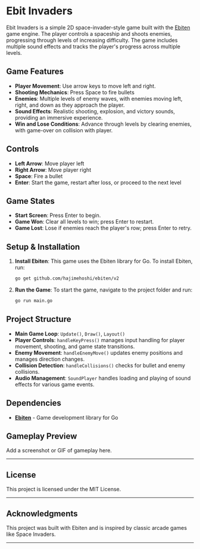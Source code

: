 # Ebit Invaders

Ebit Invaders is a simple 2D space-invader-style game built with the [Ebiten](https://ebiten.org/) game engine. The player controls a spaceship and shoots enemies, progressing through levels of increasing difficulty. The game includes multiple sound effects and tracks the player's progress across multiple levels.

## Game Features

- **Player Movement**: Use arrow keys to move left and right.
- **Shooting Mechanics**: Press Space to fire bullets
- **Enemies**: Multiple levels of enemy waves, with enemies moving left, right, and down as they approach the player.
- **Sound Effects**: Realistic shooting, explosion, and victory sounds, providing an immersive experience.
- **Win and Lose Conditions**: Advance through levels by clearing enemies, with game-over on collision with player.

## Controls

- **Left Arrow**: Move player left
- **Right Arrow**: Move player right
- **Space**: Fire a bullet
- **Enter**: Start the game, restart after loss, or proceed to the next level

## Game States

- **Start Screen**: Press Enter to begin.
- **Game Won**: Clear all levels to win; press Enter to restart.
- **Game Lost**: Lose if enemies reach the player's row; press Enter to retry.

## Setup & Installation

1. **Install Ebiten**: This game uses the Ebiten library for Go. To install Ebiten, run:
   ```bash
   go get github.com/hajimehoshi/ebiten/v2
   ```

2. **Run the Game**: To start the game, navigate to the project folder and run:
   ```bash
   go run main.go
   ```

## Project Structure

- **Main Game Loop**: `Update()`, `Draw()`, `Layout()`
- **Player Controls**: `handleKeyPress()` manages input handling for player movement, shooting, and game state transitions.
- **Enemy Movement**: `handleEnemyMove()` updates enemy positions and manages direction changes.
- **Collision Detection**: `handleCollisions()` checks for bullet and enemy collisions.
- **Audio Management**: `SoundPlayer` handles loading and playing of sound effects for various game events.

## Dependencies

- **[Ebiten](https://ebiten.org/)** - Game development library for Go

## Gameplay Preview

Add a screenshot or GIF of gameplay here.

---

## License

This project is licensed under the MIT License.

---

## Acknowledgments

This project was built with Ebiten and is inspired by classic arcade games like Space Invaders.

--- 

